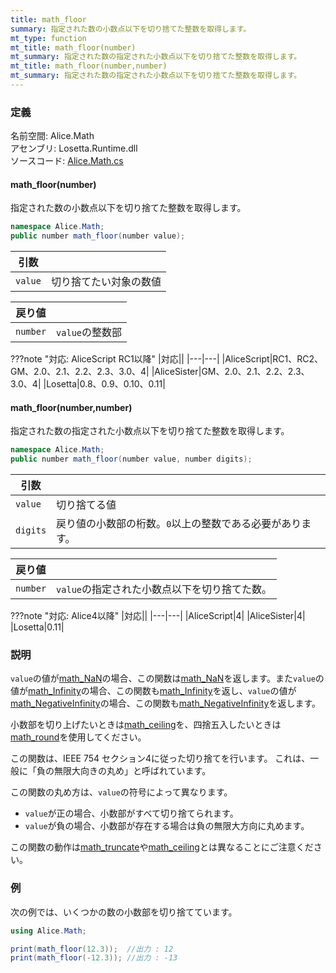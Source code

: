 ```yaml
---
title: math_floor
summary: 指定された数の小数点以下を切り捨てた整数を取得します。
mt_type: function
mt_title: math_floor(number)
mt_summary: 指定された数の指定された小数点以下を切り捨てた整数を取得します。
mt_title: math_floor(number,number)
mt_summary: 指定された数の指定された小数点以下を切り捨てた整数を取得します。
---
```


### 定義
名前空間: Alice.Math<br/>
アセンブリ: Losetta.Runtime.dll<br/>
ソースコード: [Alice.Math.cs](https://github.com/WSOFT-Project/Losetta/blob/master/Losetta.Runtime/Alice.Math.cs)

#### math_floor(number)

指定された数の小数点以下を切り捨てた整数を取得します。

```cs title="AliceScript"
namespace Alice.Math;
public number math_floor(number value);
```

|引数| |
|-|-|
|`value`|切り捨てたい対象の数値|

|戻り値| |
|-|-|
|`number`|`value`の整数部|

???note "対応: AliceScript RC1以降"
    |対応||
    |---|---|
    |AliceScript|RC1、RC2、GM、2.0、2.1、2.2、2.3、3.0、4|
    |AliceSister|GM、2.0、2.1、2.2、2.3、3.0、4|
    |Losetta|0.8、0.9、0.10、0.11|

#### math_floor(number,number)



指定された数の指定された小数点以下を切り捨てた整数を取得します。

```cs title="AliceScript"
namespace Alice.Math;
public number math_floor(number value, number digits);
```

|引数| |
|-|-|
|`value`|切り捨てる値|
|`digits`|戻り値の小数部の桁数。`0`以上の整数である必要があります。|

|戻り値| |
|-|-|
|`number`|`value`の指定された小数点以下を切り捨てた数。|

???note "対応: Alice4以降"
    |対応||
    |---|---|
    |AliceScript|4|
    |AliceSister|4|
    |Losetta|0.11|

### 説明
`value`の値が[math_NaN](./math_nan.md)の場合、この関数は[math_NaN](./math_nan.md)を返します。また`value`の値が[math_Infinity](./math_infinity.md)の場合、この関数も[math_Infinity](./math_infinity.md)を返し、`value`の値が[math_NegativeInfinity](./math_negativeinfinity.md)の場合、この関数も[math_NegativeInfinity](./math_negativeinfinity.md)を返します。

小数部を切り上げたいときは[math_ceiling](./math_ceiling.md)を、四捨五入したいときは[math_round](./math_round.md)を使用してください。

この関数は、IEEE 754 セクション4に従った切り捨てを行います。
これは、一般に「負の無限大向きの丸め」と呼ばれています。

この関数の丸め方は、`value`の符号によって異なります。

- `value`が正の場合、小数部がすべて切り捨てられます。
- `value`が負の場合、小数部が存在する場合は負の無限大方向に丸めます。

この関数の動作は[math_truncate](./math_truncate.md)や[math_ceiling](./math_ceiling.md)とは異なることにご注意ください。

### 例
次の例では、いくつかの数の小数部を切り捨てています。

```cs title="AliceScript"
using Alice.Math;

print(math_floor(12.3));  //出力 : 12
print(math_floor(-12.3)); //出力 : -13
```